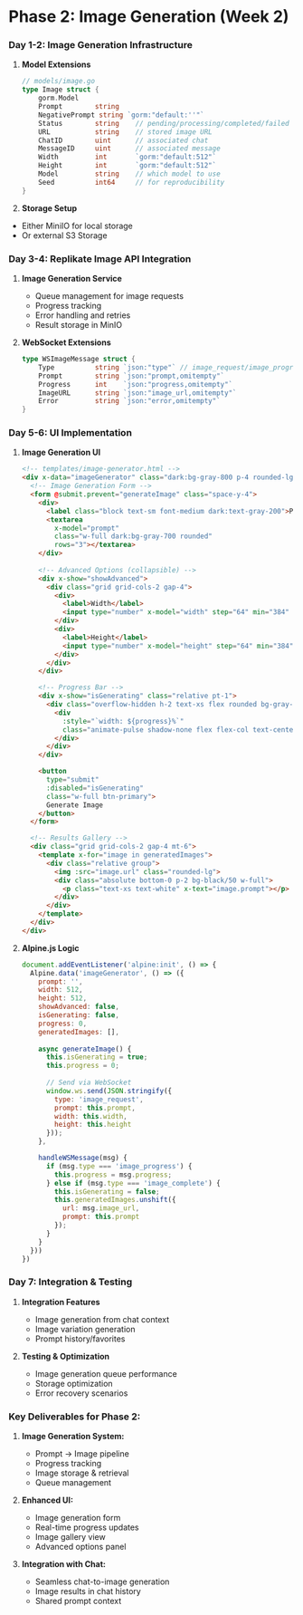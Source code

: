 # **Phase 2: Image Generation (Week 2)**

### Day 1-2: Image Generation Infrastructure
1. **Model Extensions**
   ```go
   // models/image.go
   type Image struct {
       gorm.Model
       Prompt        string
       NegativePrompt string `gorm:"default:''"`
       Status        string    // pending/processing/completed/failed
       URL           string    // stored image URL
       ChatID        uint      // associated chat
       MessageID     uint      // associated message
       Width         int       `gorm:"default:512"`
       Height        int       `gorm:"default:512"`
       Model         string    // which model to use
       Seed          int64     // for reproducibility
   }
   ```

2. **Storage Setup**
- Either MiniIO for local storage
- Or external S3 Storage

### Day 3-4: Replikate Image API Integration
1. **Image Generation Service**
    - Queue management for image requests
    - Progress tracking
    - Error handling and retries
    - Result storage in MinIO

2. **WebSocket Extensions**
   ```go
   type WSImageMessage struct {
       Type          string `json:"type"` // image_request/image_progress/image_complete
       Prompt        string `json:"prompt,omitempty"`
       Progress      int    `json:"progress,omitempty"`
       ImageURL      string `json:"image_url,omitempty"`
       Error         string `json:"error,omitempty"`
   }
   ```

### Day 5-6: UI Implementation
1. **Image Generation UI**
   ```html
   <!-- templates/image-generator.html -->
   <div x-data="imageGenerator" class="dark:bg-gray-800 p-4 rounded-lg">
     <!-- Image Generation Form -->
     <form @submit.prevent="generateImage" class="space-y-4">
       <div>
         <label class="block text-sm font-medium dark:text-gray-200">Prompt</label>
         <textarea 
           x-model="prompt" 
           class="w-full dark:bg-gray-700 rounded"
           rows="3"></textarea>
       </div>
       
       <!-- Advanced Options (collapsible) -->
       <div x-show="showAdvanced">
         <div class="grid grid-cols-2 gap-4">
           <div>
             <label>Width</label>
             <input type="number" x-model="width" step="64" min="384" max="1024">
           </div>
           <div>
             <label>Height</label>
             <input type="number" x-model="height" step="64" min="384" max="1024">
           </div>
         </div>
       </div>

       <!-- Progress Bar -->
       <div x-show="isGenerating" class="relative pt-1">
         <div class="overflow-hidden h-2 text-xs flex rounded bg-gray-700">
           <div 
             :style="`width: ${progress}%`"
             class="animate-pulse shadow-none flex flex-col text-center whitespace-nowrap text-white justify-center bg-blue-500">
           </div>
         </div>
       </div>

       <button 
         type="submit" 
         :disabled="isGenerating"
         class="w-full btn-primary">
         Generate Image
       </button>
     </form>

     <!-- Results Gallery -->
     <div class="grid grid-cols-2 gap-4 mt-6">
       <template x-for="image in generatedImages">
         <div class="relative group">
           <img :src="image.url" class="rounded-lg">
           <div class="absolute bottom-0 p-2 bg-black/50 w-full">
             <p class="text-xs text-white" x-text="image.prompt"></p>
           </div>
         </div>
       </template>
     </div>
   </div>
   ```

2. **Alpine.js Logic**
   ```javascript
   document.addEventListener('alpine:init', () => {
     Alpine.data('imageGenerator', () => ({
       prompt: '',
       width: 512,
       height: 512,
       showAdvanced: false,
       isGenerating: false,
       progress: 0,
       generatedImages: [],
       
       async generateImage() {
         this.isGenerating = true;
         this.progress = 0;
         
         // Send via WebSocket
         window.ws.send(JSON.stringify({
           type: 'image_request',
           prompt: this.prompt,
           width: this.width,
           height: this.height
         }));
       },

       handleWSMessage(msg) {
         if (msg.type === 'image_progress') {
           this.progress = msg.progress;
         } else if (msg.type === 'image_complete') {
           this.isGenerating = false;
           this.generatedImages.unshift({
             url: msg.image_url,
             prompt: this.prompt
           });
         }
       }
     }))
   })
   ```

### Day 7: Integration & Testing
1. **Integration Features**
    - Image generation from chat context
    - Image variation generation
    - Prompt history/favorites

2. **Testing & Optimization**
    - Image generation queue performance
    - Storage optimization
    - Error recovery scenarios

### Key Deliverables for Phase 2:
1. **Image Generation System:**
    - Prompt → Image pipeline
    - Progress tracking
    - Image storage & retrieval
    - Queue management

2. **Enhanced UI:**
    - Image generation form
    - Real-time progress updates
    - Image gallery view
    - Advanced options panel

3. **Integration with Chat:**
    - Seamless chat-to-image generation
    - Image results in chat history
    - Shared prompt context